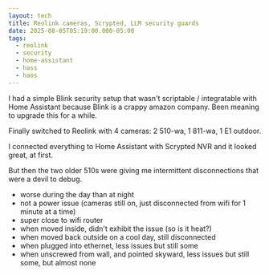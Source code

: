 ```yaml
---
layout: tech
title: Reolink cameras, Scrypted, LLM security guards
date: 2025-08-05T05:19:00.000-05:00
tags:
  - reolink
  - security
  - home-assistant
  - hass
  - haos
---
```

I had a simple Blink security setup that wasn't scriptable / integratable with Home Assistant because Blink is a crappy amazon company. Been meaning to upgrade this for a while.

Finally switched to Reolink with 4 cameras: 2 510-wa, 1 811-wa, 1 E1 outdoor.

I connected everything to Home Assistant with Scrypted NVR and it looked great, at first. 

But then the two older 510s were giving me intermittent disconnections that were a devil to debug. 

* worse during the day than at night
* not a power issue (cameras still on, just disconnected from wifi for 1 minute at a time)
* super close to wifi router
* when moved inside, didn't exhibit the issue (so is it heat?)
* when moved back outside on a cool day, still disconnected
* when plugged into ethernet, less issues but still some
* when unscrewed from wall, and pointed skyward, less issues but still some, but almost none
